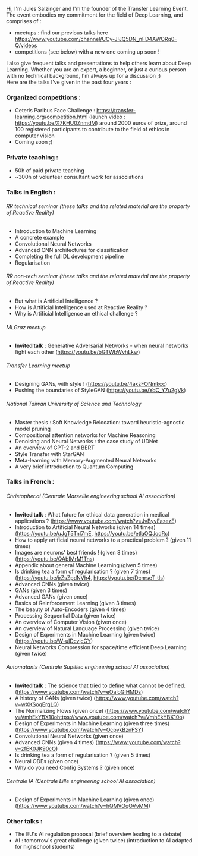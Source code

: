 Hi, I'm Jules Salzinger and I'm the founder of the Transfer Learning Event. The event embodies my commitment for the field of Deep Learning, and comprises of :
- meetups : find our previous talks here https://www.youtube.com/channel/UCy-JlJQ5DN_nFD4AWORq0-Q/videos
- competitions (see below) with a new one coming up soon !

I also give frequent talks and presentations to help others learn about Deep Learning. Whether you are an expert, a beginner, or just a curious person with no technical background, I'm always up for a discussion ;)  
Here are the talks I've given in the past four years :

### Organized competitions :
- Ceteris Paribus Face Challenge :  https://transfer-learning.org/competition.html (launch video : https://youtu.be/X7KHU0ZnmdM)
  around 2000 euros of prize, around 100 registered participants to contribute to the field of ethics in computer vision
- Coming soon ;)

### Private teaching :
- 50h of paid private teaching
- ~300h of volunteer consultant work for associations

### Talks in English :
###### RR technical seminar (these talks and the related material are the property of Reactive Reality)
- Introduction to Machine Learning
- A concrete example
- Convolutional Neural Networks
- Advanced CNN architectures for classification
- Completing the full DL development pipeline
- Regularisation

###### RR non-tech seminar (these talks and the related material are the property of Reactive Reality)
- But what is Artificial Intelligence ?
- How is Artificial Intelligence used at Reactive Reality ?
- Why is Artificial Intelligence an ethical challenge ?

###### MLGraz meetup
- **Invited talk** : Generative Adversarial Networks - when neural networks fight each other (https://youtu.be/bGTWbWvhLkw)

###### Transfer Learning meetup
- Designing GANs, with style ! (https://youtu.be/4axzFONmkcc)
- Pushing the boundaries of StyleGAN (https://youtu.be/YdC_Y7u2gVk)

###### National Taiwan University of Science and Technology
- Master thesis : Soft Knowledge Relocation: toward heuristic-agnostic model pruning
- Compositional attention networks for Machine Reasoning
- Denoising and Neural Networks : the case study of UDNet
- An overview of GPT-2 and BERT
- Style Transfer with StarGAN
- Meta-learning with Memory-Augmented Neural Networks
- A very brief introduction to Quantum Computing

### Talks in French :
###### Christopher.ai (Centrale Marseille engineering school AI association)
- **Invited talk** : What future for ethical data generation in medical applications ? (https://www.youtube.com/watch?v=JvByvEazezE)
- Introduction to Artificial Neural Networks (given 14 times) (https://youtu.be/uJgT5TnI7mE, https://youtu.be/etlaOQJodRc)
- How to apply artificial neural networks to a practical problem ? (given 11 times)
- Images are neurons' best friends ! (given 8 times) (https://youtu.be/QAbIMrM1Tns)
- Appendix about general Machine Learning (given 5 times)
- Is drinking tea a form of regularisation ? (given 7 times) (https://youtu.be/jrZsZpdNVh4, https://youtu.be/DcnrseT_tls)
- Advanced CNNs (given twice)
- GANs (given 3 times)
- Advanced GANs (given once)
- Basics of Reinforcement Learning (given 3 times)
- The beauty of Auto-Encoders (given 4 times)
- Processing Sequential Data (given twice)
- An overview of Computer Vision (given once)
- An overview of Natural Language Processing (given twice)
- Design of Experiments in Machine Learning (given twice) (https://youtu.be/W-uIDcvjcGY)
- Neural Networks Compression for space/time efficient Deep Learning (given twice)

###### Automatants (Centrale Supélec engineering school AI association)
- **Invited talk** : The science that tried to define what cannot be defined. (https://www.youtube.com/watch?v=eOaloGIHMDs)
- A history of GANs (given twice) (https://www.youtube.com/watch?v=wXKSoqErqLQ)
- The Normalizing Flows (given once) (https://www.youtube.com/watch?v=VmhEkYBX10ohttps://www.youtube.com/watch?v=VmhEkYBX10o)
- Design of Experiments in Machine Learning (given three times) (https://www.youtube.com/watch?v=OcpvkBznFSY)
- Convolutional Neural Networks (given once)
- Advanced CNNs (given 4 times) (https://www.youtube.com/watch?v=zfEK0JK90cQ)
- Is drinking tea a form of regularisation ? (given 5 times)
- Neural ODEs (given once)
- Why do you need Config Systems ? (given once)

###### Centrale IA (Centrale Lille engineering school AI association)
- Design of Experiments in Machine Learning (given once) (https://www.youtube.com/watch?v=hQMVOqOVvMM)

### Other talks :
- The EU's AI regulation proposal (brief overview leading to a debate)
- AI : tomorrow's great challenge (given twice) (introduction to AI adapted for highschool students)
